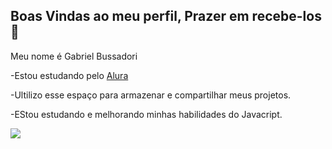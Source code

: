 ## Boas Vindas ao meu perfil, Prazer em recebe-los 👋

Meu nome é Gabriel Bussadori 

-Estou estudando pelo [Alura](https://www.alura.com.br)

-Ultilizo esse espaço para armazenar e compartilhar meus projetos.

-EStou estudando e melhorando minhas habilidades do Javacript.



![](https://media1.tenor.com/m/CzaHhPyIR8gAAAAC/rosy00.gif)


